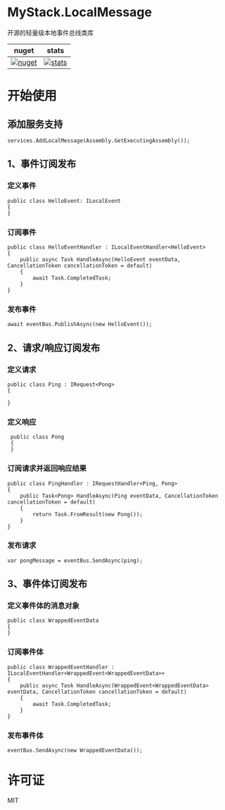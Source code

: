 # MyStack.LocalMessage

开源的轻量级本地事件总线类库


| nuget      | stats |
| ----------- | ----------- | 
| [![nuget](https://img.shields.io/nuget/v/MyStack.LocalMessage.svg?style=flat-square)](https://www.nuget.org/packages/MyStack.LocalMessage)    | [![stats](https://img.shields.io/nuget/dt/MyStack.LocalMessage.svg?style=flat-square)](https://www.nuget.org/stats/packages/MyStack.LocalMessage?groupby=Version)         |

# 开始使用

## 添加服务支持
``` 
services.AddLocalMessage(Assembly.GetExecutingAssembly());
```

## 1、事件订阅发布
### 定义事件
```
public class HelloEvent: ILocalEvent
{
}

```

### 订阅事件
```
public class HelloEventHandler : ILocalEventHandler<HelloEvent>
{
    public async Task HandleAsync(HelloEvent eventData, CancellationToken cancellationToken = default)
    {
        await Task.CompletedTask;
    }
}
```
### 发布事件
```
await eventBus.PublishAsync(new HelloEvent());
```
## 2、请求/响应订阅发布
### 定义请求
```
public class Ping : IRequest<Pong>
{
    
}
```
### 定义响应
```
 public class Pong
 {
 }
```

### 订阅请求并返回响应结果
```
public class PingHandler : IRequestHandler<Ping, Pong>
{
    public Task<Pong> HandleAsync(Ping eventData, CancellationToken cancellationToken = default)
    {
        return Task.FromResult(new Pong());
    }
}
```
### 发布请求
```
var pongMessage = eventBus.SendAsync(ping);
```

## 3、事件体订阅发布
### 定义事件体的消息对象
```
public class WrappedEventData
{
}

```

### 订阅事件体
```
public class WrappedEventHandler : ILocalEventHandler<WrappedEvent<WrappedEventData>>
{
    public async Task HandleAsync(WrappedEvent<WrappedEventData> eventData, CancellationToken cancellationToken = default)
    {
        await Task.CompletedTask;
    }
}
```

### 发布事件体
```
eventBus.SendAsync(new WrappedEventData());
```


# 许可证

MIT